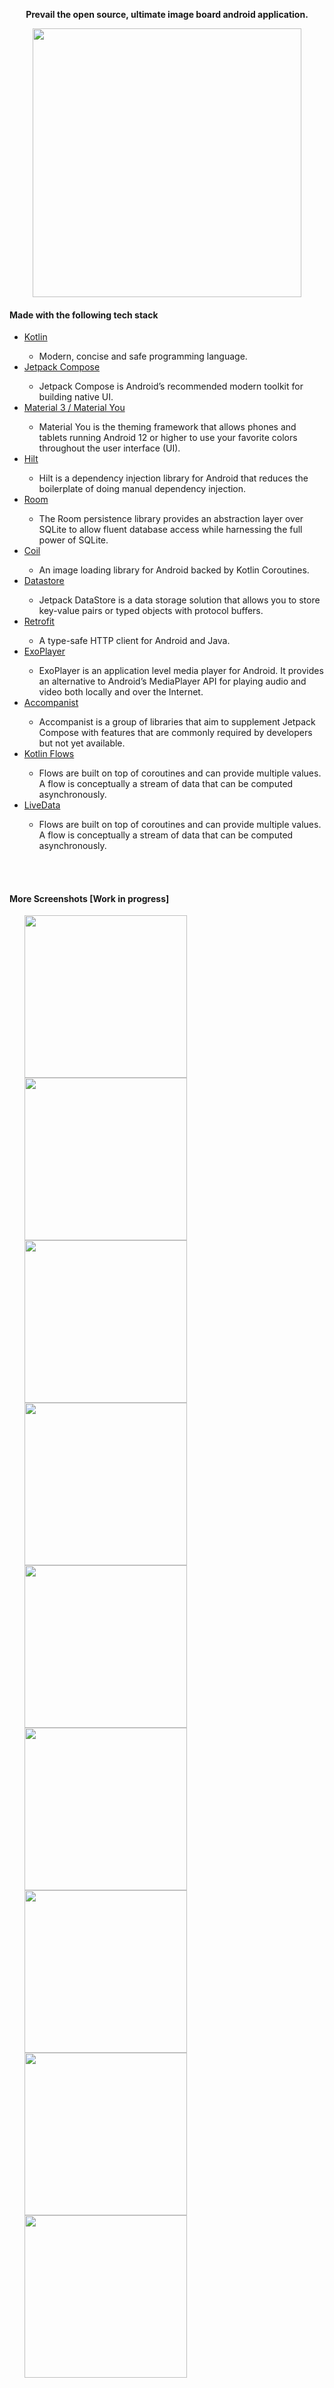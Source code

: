 <p align="center">
<strong>Prevail the open source, ultimate image board android application.</strong>
</p>
<p align="center">
<img width="430" src="https://user-images.githubusercontent.com/51417052/212942814-38da80f2-3a44-4f26-ab63-96a033ff3351.png"/>
</p>

<h4>Made with the following tech stack</h4>
<ul>
<li><a href="https://kotlinlang.org/">Kotlin</a></li>
<ul><li>Modern, concise and safe programming language.</li></ul>

<li><a href="https://developer.android.com/jetpack/compose">Jetpack Compose</a></li>
<ul><li>Jetpack Compose is Android’s recommended modern toolkit for building native UI.</li></ul>

<li><a href="https://m3.material.io/develop/android/jetpack-compose">Material 3 / Material You</a></li>
<ul><li>Material You is the theming framework that allows phones and tablets running Android 12 or higher to use your favorite colors throughout the user interface (UI). </li></ul>

<li><a href="https://developer.android.com/training/dependency-injection/hilt-android">Hilt</a></li>
<ul><li>Hilt is a dependency injection library for Android that reduces the boilerplate of doing manual dependency injection.</li></ul>

<li><a href="https://developer.android.com/training/data-storage/room">Room</a></li>
<ul><li>The Room persistence library provides an abstraction layer over SQLite to allow fluent database access while harnessing the full power of SQLite.</li></ul>

<li><a href="https://coil-kt.github.io/coil/">Coil</a></li>
<ul><li>An image loading library for Android backed by Kotlin Coroutines.</li></ul>

<li><a href="https://developer.android.com/topic/libraries/architecture/datastore"> Datastore</a></li>
<ul><li>Jetpack DataStore is a data storage solution that allows you to store key-value pairs or typed objects with protocol buffers.</li></ul>


<li><a href="https://square.github.io/retrofit/">Retrofit</a></li>
<ul><li>A type-safe HTTP client for Android and Java.</li></ul>

<li><a href="https://exoplayer.dev/">ExoPlayer</a></li>
<ul><li> ExoPlayer is an application level media player for Android. It provides an alternative to Android’s MediaPlayer API for playing audio and video both locally and over the Internet.</li></ul>

<li><a href="https://github.com/google/accompanist">Accompanist</a></li>
<ul><li> Accompanist is a group of libraries that aim to supplement Jetpack Compose with features that are commonly required by developers but not yet available.</li></ul>

<li><a href="https://developer.android.com/kotlin/flow">Kotlin Flows</a></li>
<ul><li>Flows are built on top of coroutines and can provide multiple values. A flow is conceptually a stream of data that can be computed asynchronously.</li></ul>

<li><a href="https://developer.android.com/topic/libraries/architecture/livedata">LiveData</a></li>
<ul><li>Flows are built on top of coroutines and can provide multiple values. A flow is conceptually a stream of data that can be computed asynchronously.</li></ul>

</ul>

<br>
<br> 
<h4> More Screenshots  [Work in progress] </h4>
<p align="center">
<ul>
<img width="260" src="https://user-images.githubusercontent.com/51417052/212927578-199ff7ae-2abd-485d-bbe7-c58d283acc39.png"/>
<img width="260" src="https://user-images.githubusercontent.com/51417052/212927600-8b47ec49-8e40-428c-b310-adb02deaccae.png"/>
<img width="260" src="https://user-images.githubusercontent.com/51417052/212928009-6bb3d6a6-c5bc-4573-8951-437b9c39b661.png"/>
<img width="260" src="https://user-images.githubusercontent.com/51417052/212928152-4f6549b8-bc87-4c66-bf94-55cd09230972.png"/>
<img width="260" src="https://user-images.githubusercontent.com/51417052/212928255-a7277eba-71e7-4626-8e37-9aa8222978b1.png"/>
<img width="260" src="https://user-images.githubusercontent.com/51417052/212928421-8e301fa4-db59-4987-a43c-82cba66a2cc5.png"/>
<img width="260" src="https://user-images.githubusercontent.com/51417052/212944105-5badcf3b-b949-486b-97cc-85571a106109.png"/>
<img width="260" src="https://user-images.githubusercontent.com/51417052/212944289-5cd0d666-3946-47a2-b803-d43828c5d665.png"/>
<img width="260" src="https://user-images.githubusercontent.com/51417052/212944992-4c94bbdb-c5ca-49be-b3f0-393569699635.png"/>
</ul>
</p>
